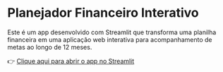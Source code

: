 # Planejador Financeiro Interativo

Este é um app desenvolvido com Streamlit que transforma uma planilha financeira em uma aplicação web interativa para acompanhamento de metas ao longo de 12 meses.

👉 [Clique aqui para abrir o app no Streamlit](https://projeto-financas.streamlit.app/)
